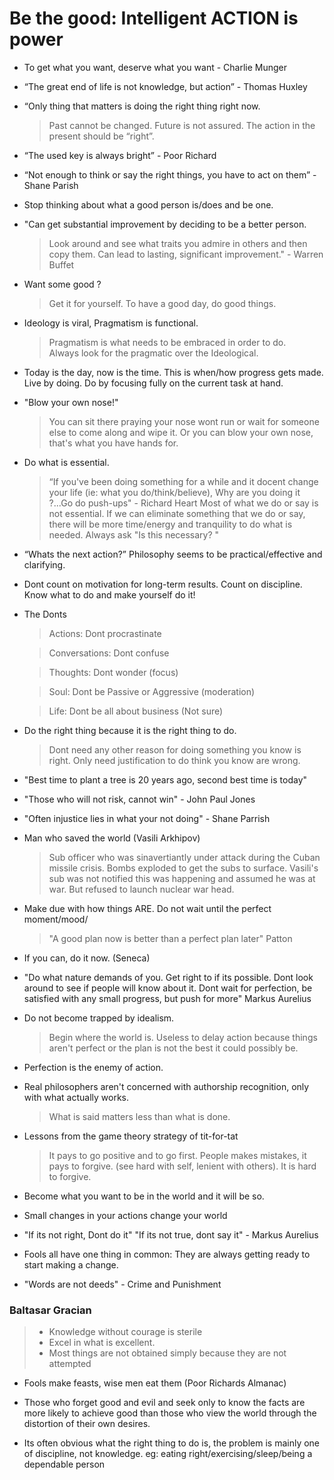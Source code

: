 # Be the good: Intelligent ACTION is power

- To get what you want, deserve what you want - Charlie Munger

- “The great end of life is not knowledge, but action” - Thomas Huxley

- “Only thing that matters is doing the right thing right now. 
   > Past cannot be changed.
   > Future is not assured. 
   > The action in the present should be “right”.

- “The used key is always bright” - Poor Richard

- “Not enough to think or say the right things, you have to act on them” - Shane Parish

- Stop thinking about what a good person is/does and be one.

- "Can get substantial improvement by deciding to be a better person. 
   > Look around and see what traits you admire in others and then copy them. 
   > Can lead to lasting, significant improvement."  - Warren Buffet
   
- Want some good ?
   > Get it for yourself.  To have a good day, do good things.

- Ideology is viral, Pragmatism is functional.
  
  > Pragmatism is what needs to be embraced in order to do.  
  > Always look for the pragmatic over the Ideological.
  
- Today is the day, now is the time. This is when/how progress gets made. Live by doing. Do by focusing fully on the current task at hand.

- "Blow your own nose!" 

   > You can sit there praying your nose wont run or wait for someone
   > else to come along and wipe it.  Or you can blow your own nose,
   > that's what you have hands for.

- Do what is essential. 

   > “If you've been doing something for a while and it docent change
   > your life (ie: what you do/think/believe), Why are you doing it
   > ?...Go do push-ups" - Richard Heart Most of what we do or say is
   > not essential. If we can eliminate something that we do or say,
   > there will be more time/energy and tranquility to do what is
   > needed.  Always ask "Is this necessary? "

- “Whats the next action?” Philosophy seems to be practical/effective and clarifying. 

- Dont count on motivation for long-term results. Count on discipline. Know  what to do and make yourself do it! 

- The Donts

  > Actions: Dont procrastinate

  > Conversations: Dont confuse

  > Thoughts: Dont wonder (focus)

  > Soul: Dont be Passive or Aggressive (moderation) 

  > Life: Dont be all about business (Not sure)

- Do the right thing because it is the right thing to do.  
   > Dont need any other reason for doing something you know is right. Only need justification to do think you know are wrong.

- "Best time to plant a tree is 20 years ago, second best time is today"

- "Those who will not risk, cannot win" - John Paul Jones

- "Often injustice lies in what your not doing"  - Shane Parrish

- Man who saved the world (Vasili Arkhipov) 

  > Sub officer who was sinavertiantly under attack during the Cuban
  > missile crisis.  Bombs exploded to get the subs to surface.
  > Vasili's sub was not notified this was happening and assumed he
  > was at war. But refused to launch nuclear war head.

- Make due with how things ARE.  Do not wait until the perfect moment/mood/ 
  > "A good plan now is better than a perfect plan later" Patton

- If you can, do it now. (Seneca)

- "Do what nature demands of you. Get right to if its possible. Dont look around to see if people will know about it. Dont wait for perfection, be satisfied with any small progress, but push for more" Markus Aurelius

- Do not become trapped by idealism. 
  > Begin where the world is. Useless to delay action because things aren't perfect or the plan is not the best it could possibly be.

- Perfection is the enemy of action. 

- Real philosophers aren't concerned with authorship recognition, only with what actually works. 
  > What is said matters less than what is done.

- Lessons from the game theory strategy of tit-for-tat
  > It pays to go positive and to go first.
  > People makes mistakes, it pays to forgive. (see hard with self, lenient with others).
  > It is hard to forgive.

- Become what you want to be in the world and it will be so.

- Small changes in your actions change your world

- "If its not right, Dont do it"
  "If its not true, dont say it" - Markus Aurelius

- Fools all have one thing in common: They are always getting ready to start making a change. 

- "Words are not deeds"  - Crime and Punishment

### Baltasar Gracian
   > - Knowledge without courage is sterile
   > - Excel in what is excellent.
   > - Most things are not obtained simply because they are not attempted


- Fools make feasts, wise men eat them (Poor Richards Almanac)

- Those who forget good and evil and seek only to know the facts are more likely to achieve good than those who view the world through the distortion of their own desires.

- Its often obvious what the right thing to do is, the problem is mainly one of discipline, not knowledge. 
    eg: eating right/exercising/sleep/being a dependable person